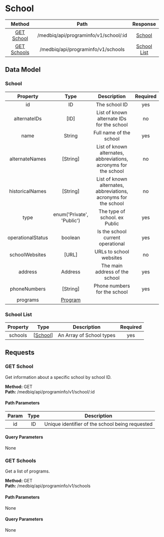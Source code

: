 # School
|     Method                      |       Path                                  |         Response                    |
|    :------:                     |       :--:                                  |       :----------:                  |
|  [GET School](#get-school)      |    /medbiq/api/programinfo/v1/school/:id    |      [School](#school)              |  
|  [GET Schools](#get-schools)    |      /medbiq/api/programinfo/v1/schools     |    [School List](#school-list)      |  


## Data Model

### School
|    Property     |        Type         |                            Description                            |   Required   |
|    :------:     |        :--:         |                            :----------:                           |     :--:     |
|       id        |         ID          |                          The school ID                            |     yes      |
|  alternateIDs   |        [ID]         |          List of known alternate IDs for the school               |      no      |
|      name       |       String        |                     Full name of the school                       |     yes      |
| alternateNames  |      [String]       |  List of known alternates, abbreviations, acronyms for the school |      no      |
| historicalNames |      [String]       |  List of known alternates, abbreviations, acronyms for the school |      no      |
|       type      | enum('Private', 'Public') |           The type of school. ex Public                     |     yes      |
| operationalStatus |     boolean       |                Is the school current operational                  |     yes      |
|  schoolWebsites |       [URL]         |                      URLs to school websites                      |      no      |
|     address     |       Address       |                   The main address of the school                  |     yes      |
|   phoneNumbers  |       [String]      |                    Phone numbers for the school                   |     yes      |
|     programs    | [Program]()|


### School List
|   Property  |        Type                 |        Description         | Required |
|   :------:  |        :--:                 |        :----------:        |  :--:    |
|   schools   | \[[School](#school)\]       |  An Array of School types  |   yes    |


## Requests
### GET School
Get information about a specific school by school ID.  
  
__Method:__  GET  
__Path:__ /medbiq/api/programinfo/v1/school/:id

#### Path Parameters
|   Param    |           Type           |       Description        |
|   :---:    |        :--------:        |      :------------:      |
|    id      |            ID            |  Unique identifier of the school being requested  |

#### Query Parameters
None


### GET Schools
Get a list of programs.  
  
__Method:__  GET  
__Path:__ /medbiq/api/programinfo/v1/schools

#### Path Parameters
None

#### Query Parameters
None
